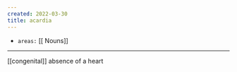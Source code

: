 ```yaml
---
created: 2022-03-30
title: acardia
---
```


- `areas:` [[ Nouns]]

---

[[congenital]] absence of a heart
